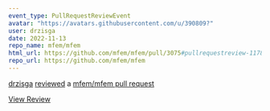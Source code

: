 ```yaml
---
event_type: PullRequestReviewEvent
avatar: "https://avatars.githubusercontent.com/u/390809?"
user: drzisga
date: 2022-11-13
repo_name: mfem/mfem
html_url: https://github.com/mfem/mfem/pull/3075#pullrequestreview-1178253857
repo_url: https://github.com/mfem/mfem
---
```


<a href='https://github.com/drzisga' target='_blank'>drzisga</a> <a href='https://github.com/mfem/mfem/pull/3075#pullrequestreview-1178253857' target='_blank'>reviewed</a> a <a href='https://github.com/mfem/mfem/pull/3075' target='_blank'>mfem/mfem pull request</a>

<small></small>

<a href='https://github.com/mfem/mfem/pull/3075#pullrequestreview-1178253857' target='_blank'>View Review</a>